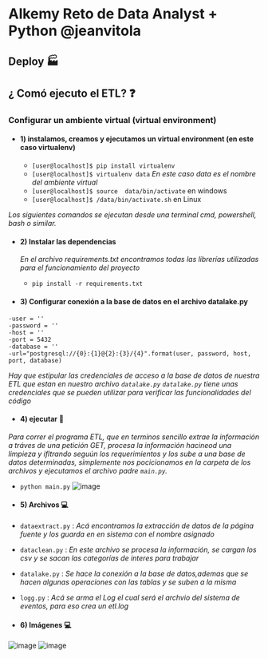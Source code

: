 # Alkemy Reto de Data Analyst + Python  @jeanvitola

## Deploy :factory:

## ¿ Comó ejecuto el ETL? :question:

### Configurar un ambiente virtual (virtual environment)

- #### 1) instalamos, creamos y ejecutamos un virtual environment (en este caso virtualenv)

  - `[user@localhost]$ pip install virtualenv `
  - `[user@localhost]$ virtualenv data`  *En este caso data es el nombre del ambiente virtual*
  - `[user@localhost]$ source  data/bin/activate` en windows
  - `[user@localhost]$ /data/bin/activate.sh` en Linux
  

*Los siguientes comandos se ejecutan desde una terminal cmd, powershell, bash o similar.*


- #### 2)  Instalar las dependencias 

   *En el archivo requirements.txt encontramos todas las librerías utilizadas para el funcionamiento
   del proyecto*
  - `pip install -r requirements.txt`

- #### 3) Configurar conexión a la base de datos en el archivo datalake.py
 ```
-user = ''
-password = ''
-host = ''
-port = 5432
-database = ''
-url="postgresql://{0}:{1}@{2}:{3}/{4}".format(user, password, host, port, database)
```
*Hay que estipular las credenciales de acceso a la base de datos de nuestra ETL que estan en nuestro archivo `datalake.py`*
*`datalake.py` tiene unas credenciales que se pueden utilizar para  verificar las funcionalidades del código*
- #### 4) ejecutar :snake:
 *Para correr el programa ETL, que en terminos sencillo extrae la información a tráves de una petición GET, procesa la información  hacineod una limpieza y ifltrando seguún los requerimientos y los sube a una base de datos determinadas, simplemente nos pocicionamos en la carpeta de los archivos y ejecutamos el archivo padre  `main.py`.*

- `python main.py`
![image](https://user-images.githubusercontent.com/75003188/185765331-c03a625d-631b-4839-bef0-9552654d0470.png)

- #### 5) Archivos :computer:
- `dataextract.py` : *Acá encontramos la extracción de datos de la página fuente y los guarda en en sistema con el nombre asignado*
- `dataclean.py` : *En este archivo se procesa la información, se cargan los csv y se sacan las categorías de interes para trabajar*
- `datalake.py` : *Se hace la conexión a la base de datos,ademas que se hacen algunas operaciones con las tablas y se suben a la misma*
- `logg.py`     : *Acá se arma el Log el cual será el archvio del sistema de eventos, para eso crea un  etl.log*


- #### 6) Imágenes :computer:
![image](https://user-images.githubusercontent.com/75003188/185765700-906d8630-9c04-41fe-8e58-ef35c01740ef.png)
![image](https://user-images.githubusercontent.com/75003188/185765715-ee3714bf-da05-4425-afd8-e6bd11ccd831.png)


